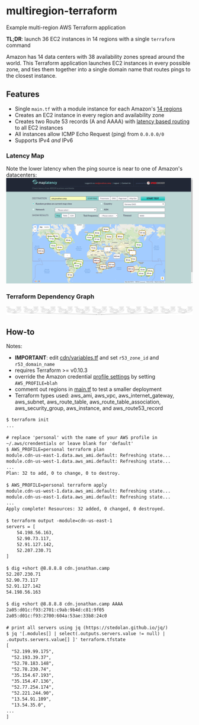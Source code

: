 # multiregion-terraform
Example multi-region AWS Terraform application

**TL;DR**: launch 36 EC2 instances in 14 regions with a single `terraform` command

Amazon has 14 data centers with 38 availability zones spread around the world. This Terraform application launches EC2 instances in every possible zone, and ties them together into a single domain name that routes pings to the closest instance.

## Features

* Single `main.tf` with a module instance for each Amazon's [14 regions][1]
* Creates an EC2 instance in every region and availability zone
* Creates two Route 53 records (A and AAAA) with [latency based routing][2] to all EC2 instances
* All instances allow ICMP Echo Request (ping) from `0.0.0.0/0`
* Supports IPv4 _and_ IPv6

### Latency Map
Note the lower latency when the ping source is near to one of Amazon's datacenters:
[![latency map](map_latency.png)](https://raw.githubusercontent.com/kung-foo/multiregion-terraform/master/map_latency.png)

### Terraform Dependency Graph
[![graph](graph.png)](https://raw.githubusercontent.com/kung-foo/multiregion-terraform/master/graph.png)

## How-to

Notes:

* **IMPORTANT**: edit [cdn/variables.tf](cdn/variables.tf) and set `r53_zone_id` and `r53_domain_name`
* requires Terraform >= v0.10.3
* override the Amazon credential [profile settings][3] by setting `AWS_PROFILE=blah`
* comment out regions in [main.tf](main.tf) to test a smaller deployment
* Terraform types used: aws_ami, aws_vpc, aws_internet_gateway, aws_subnet, aws_route_table, aws_route_table_association, aws_security_group, aws_instance, and aws_route53_record

```
$ terraform init
...

# replace 'personal' with the name of your AWS profile in ~/.aws/crendentials or leave blank for 'default'
$ AWS_PROFILE=personal terraform plan
module.cdn-us-east-1.data.aws_ami.default: Refreshing state...
module.cdn-us-west-1.data.aws_ami.default: Refreshing state...
...
Plan: 32 to add, 0 to change, 0 to destroy.

$ AWS_PROFILE=personal terraform apply
module.cdn-us-west-1.data.aws_ami.default: Refreshing state...
module.cdn-us-east-1.data.aws_ami.default: Refreshing state...
...
Apply complete! Resources: 32 added, 0 changed, 0 destroyed.

$ terraform output -module=cdn-us-east-1
servers = [
    54.198.56.163,
    52.90.73.117,
    52.91.127.142,
    52.207.230.71
]

$ dig +short @8.8.8.8 cdn.jonathan.camp
52.207.230.71
52.90.73.117
52.91.127.142
54.198.56.163

$ dig +short @8.8.8.8 cdn.jonathan.camp AAAA
2a05:d01c:f93:2701:c9ab:9b4d:c81:9f05
2a05:d01c:f93:2700:604a:53ae:33b8:24c0

# print all servers using jq (https://stedolan.github.io/jq/)
$ jq '[.modules[] | select(.outputs.servers.value != null) | .outputs.servers.value[] ]' terraform.tfstate
[
  "52.199.99.175",
  "52.193.39.37",
  "52.78.183.148",
  "52.78.230.74",
  "35.154.67.193",
  "35.154.47.136",
  "52.77.254.174",
  "52.221.244.90",
  "13.54.91.109",
  "13.54.35.0",
...
]
```

[1]: https://docs.aws.amazon.com/AWSEC2/latest/UserGuide/using-regions-availability-zones.html#concepts-available-regions
[2]: https://docs.aws.amazon.com/Route53/latest/DeveloperGuide/routing-policy.html#routing-policy-latency
[3]: https://www.terraform.io/docs/providers/aws/#shared-credentials-file
[4]: https://stedolan.github.io/jq/
